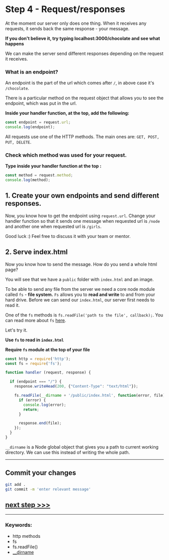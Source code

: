 # Step 4 - Request/responses

At the moment our server only does one thing. When it receives any requests, it sends back the same response - your message.

**If you don't believe it, try typing localhost:3000/chocolate and see what happens**

We can make the server send different responses depending on the request it receives.

### What is an endpoint?

An endpoint is the part of the url which comes after  `/`, in above case it's `/chocolate`.

There is a particular method on the request object that allows you to see the endpoint, which was put in the url.

**Inside your handler function, at the top, add the following:**

```js
const endpoint = request.url;
console.log(endpoint);

```

All requests use one of the HTTP methods. The main ones are: `GET, POST, PUT, DELETE`.


### Check which method was used for your request.

**Type inside your handler function at the top :**

```js
const method = request.method;
console.log(method);

```

## 1. Create your own endpoints and send different responses.

Now, you know how to get the endpoint using `request.url`. Change your handler function so that it sends one message when requested url is `/node` and another one when requested url is `/girls`.

Good luck :) Feel free to discuss it with your team or mentor.

## 2. Serve index.html

Now you know how to send the message. How do you send a whole html page?

You will see that we have a `public` folder with `index.html` and an image.

To be able to send any file from the server we need a core node module called `fs` - **file system.**
`Fs` allows you to **read and write** to and from your hard drive. Before we can send our `index.html`, our server first needs to read it.

One of the `fs` methods is `fs.readFile('path to the file', callback);`. You can read more about `fs` [here](https://nodejs.org/dist/latest-v6.x/docs/api/fs.html#fs_fs_readfile_file_options_callback).


Let's try it.

**Use `fs` to read in `index.html`**

**Require `fs` module at the top of your file**

```js
const http = require('http');
const fs = require('fs');

function handler (request, response) {

  if (endpoint === "/") {
    response.writeHead(200, {"Content-Type": "text/html"});

    fs.readFile(__dirname + '/public/index.html', function(error, file) {
      if (error) {
        console.log(error);
        return;
      }

      response.end(file);
    });
  }
}
```


`__dirname` is a Node global object that gives you a path to current working directory. We can use this instead of writing the whole path.

---
## Commit your changes

```bash
git add .
git commit -m 'enter relevant message'
```

## [**next step >>>**](step05.md)

---
### Keywords:
- http methods
- fs
- fs.readFile()
- [__dirname](https://nodejs.org/docs/latest/api/globals.html#globals_dirname)
